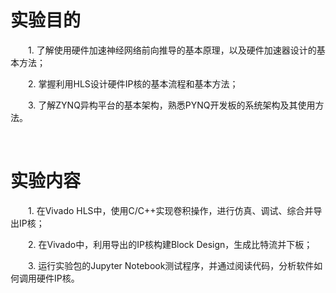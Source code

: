 # 实验目的

&emsp;&emsp;1. 了解使用硬件加速神经网络前向推导的基本原理，以及硬件加速器设计的基本方法；

&emsp;&emsp;2. 掌握利用HLS设计硬件IP核的基本流程和基本方法；

&emsp;&emsp;3. 了解ZYNQ异构平台的基本架构，熟悉PYNQ开发板的系统架构及其使用方法。

&emsp;&emsp;

# 实验内容

&emsp;&emsp;1. 在Vivado HLS中，使用C/C++实现卷积操作，进行仿真、调试、综合并导出IP核；

&emsp;&emsp;2. 在Vivado中，利用导出的IP核构建Block Design，生成比特流并下板；

&emsp;&emsp;3. 运行实验包的Jupyter Notebook测试程序，并通过阅读代码，分析软件如何调用硬件IP核。
